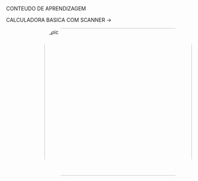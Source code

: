 CONTEUDO DE APRENDIZAGEM


CALCULADORA BASICA COM SCANNER -> 


 <img align="right" alt="pic" height="400" style="border-radius:50px;" src="https://media.discordapp.net/attachments/928091326849892416/1062756247339794492/Calculadora_Basica_Java_Scanner.png?width=1276&height=671">
